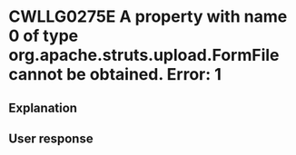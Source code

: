 # CWLLG0275E A property with name 0 of type org.apache.struts.upload.FormFile cannot be obtained.  Error: 1

## Explanation

## User response